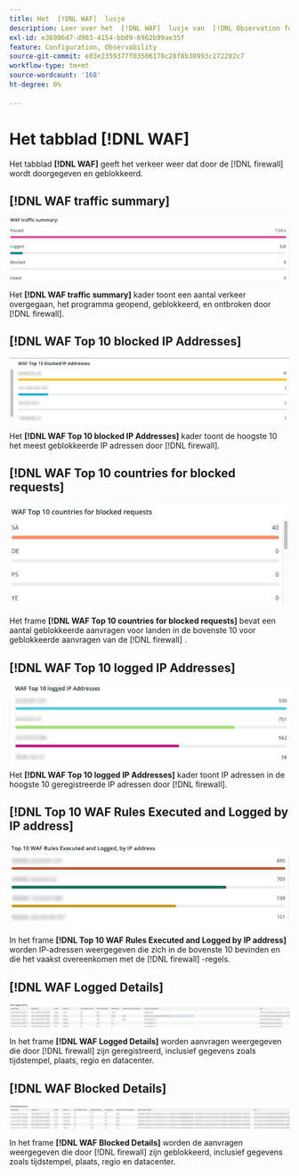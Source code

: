 ```yaml
---
title: Het  [!DNL WAF]  lusje
description: Leer over het  [!DNL WAF]  lusje van  [!DNL Observation for Adobe Commerce].
exl-id: e36986d7-d903-4154-bb09-6962b99ae35f
feature: Configuration, Observability
source-git-commit: e83e2359377f03506178c28f8b30993c172282c7
workflow-type: tm+mt
source-wordcount: '168'
ht-degree: 0%

---
```


# Het tabblad [!DNL WAF]

Het tabblad **[!DNL WAF]** geeft het verkeer weer dat door de [!DNL firewall] wordt doorgegeven en geblokkeerd.

## [!DNL WAF traffic summary]

![ het verkeerssamenvatting van WAF ](../../assets/tools/observation-for-adobe-commerce/waf-1.png)

Het **[!DNL WAF traffic summary]** kader toont een aantal verkeer overgegaan, het programma geopend, geblokkeerd, en ontbroken door [!DNL firewall].

## [!DNL WAF Top 10 blocked IP Addresses]

![ top 10 van WAF geblokkeerde IP adressen ](../../assets/tools/observation-for-adobe-commerce/waf-2.png)

Het **[!DNL WAF Top 10 blocked IP Addresses]** kader toont de hoogste 10 het meest geblokkeerde IP adressen door [!DNL firewall].

## [!DNL WAF Top 10 countries for blocked requests]

![ WAF top 10 landen voor geblokkeerde verzoeken ](../../assets/tools/observation-for-adobe-commerce/waf-3.jpg)

Het frame **[!DNL WAF Top 10 countries for blocked requests]** bevat een aantal geblokkeerde aanvragen voor landen in de bovenste 10 voor geblokkeerde aanvragen van de [!DNL firewall] .

## [!DNL WAF Top 10 logged IP Addresses]

![ top 10 van WAF geregistreerde IP adressen ](../../assets/tools/observation-for-adobe-commerce/waf-4.jpg)

Het **[!DNL WAF Top 10 logged IP Addresses]** kader toont IP adressen in de hoogste 10 geregistreerde IP adressen door [!DNL firewall].

## [!DNL Top 10 WAF Rules Executed and Logged by IP address]

![ Hoogste 10 die regels van WAF door IP adres worden uitgevoerd en worden geregistreerd ](../../assets/tools/observation-for-adobe-commerce/waf-5.jpg)

In het frame **[!DNL Top 10 WAF Rules Executed and Logged by IP address]** worden IP-adressen weergegeven die zich in de bovenste 10 bevinden en die het vaakst overeenkomen met de [!DNL firewall] -regels.

## [!DNL WAF Logged Details]

![ WAF registreerde details ](../../assets/tools/observation-for-adobe-commerce/waf-6.jpg)

In het frame **[!DNL WAF Logged Details]** worden aanvragen weergegeven die door [!DNL firewall] zijn geregistreerd, inclusief gegevens zoals tijdstempel, plaats, regio en datacenter.

## [!DNL WAF Blocked Details]

![ WAF geblokkeerde details ](../../assets/tools/observation-for-adobe-commerce/waf-7.jpg)

In het frame **[!DNL WAF Blocked Details]** worden de aanvragen weergegeven die door [!DNL firewall] zijn geblokkeerd, inclusief gegevens zoals tijdstempel, plaats, regio en datacenter.
